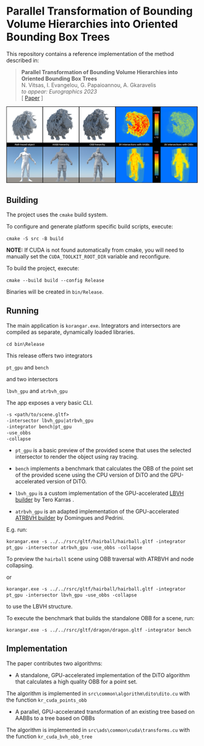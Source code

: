 # Parallel Transformation of Bounding Volume Hierarchies into Oriented Bounding Box Trees

This repository contains a reference implementation of the method described in:

> __Parallel Transformation of Bounding Volume Hierarchies into Oriented Bounding Box Trees__  
> N. Vitsas, I. Evangelou, G. Papaioannou, A. Gkaravelis <br />
> _to appear: Eurographics 2023_  <br />
> [ [Paper](http://graphics.cs.aueb.gr/graphics/docs/papers/OBBTreeBuilder.pdf) ]

![rep](rep_image.jpg)

## Building
The project uses the `cmake` build system.

To configure and generate platform specific build scripts, execute:

`cmake -S src -B build`

**NOTE:** If CUDA is not found automatically from cmake, you will need to manually set the `CUDA_TOOLKIT_ROOT_DIR` variable and reconfigure.

To build the project, execute:

`cmake --build build --config Release`

Binaries will be created in `bin/Release`. 

## Running

The main application is `korangar.exe`. Integrators and intersectors are compiled as separate, dynamically loaded libraries. 

`cd bin\Release`

This release offers two integrators

`pt_gpu` and `bench`

and two intersectors

`lbvh_gpu` and `atrbvh_gpu`

The app exposes a very basic CLI.
```
-s <path/to/scene.gltf>
-intersector lbvh_gpu|atrbvh_gpu
-integrator bench|pt_gpu
-use_obbs
-collapse
```

- `pt_gpu` is a basic preview of the provided scene that uses the selected intersector to render the object using ray tracing.

- `bench` implements a benchmark that calculates the OBB of the point set of the provided scene using the CPU version of DiTO and the GPU-accelerated version of DiTO.

- `lbvh_gpu` is a custom implementation of the GPU-accelerated [LBVH builder](https://diglib.eg.org/bitstream/handle/10.2312/EGGH.HPG12.033-037/033-037.pdf?sequence=1) by Tero Karras .

- `atrbvh_gpu` is an adapted implementation of the GPU-accelerated [ATRBVH builder](https://github.com/leonardo-domingues/atrbvh) by Domingues and Pedrini.


E.g. run:
```
korangar.exe -s ../../rsrc/gltf/hairball/hairball.gltf -integrator pt_gpu -intersector atrbvh_gpu -use_obbs -collapse
```

To preview the `hairball` scene using OBB traversal with ATRBVH and node collapsing.

or

```
korangar.exe -s ../../rsrc/gltf/hairball/hairball.gltf -integrator pt_gpu -intersector lbvh_gpu -use_obbs -collapse
```

to use the LBVH structure.

To execute the benchmark that builds the standalone OBB for a scene, run:

```
korangar.exe -s ../../rsrc/gltf/dragon/dragon.gltf -integrator bench
```

## Implementation

The paper contributes two algorithms:
- A standalone, GPU-accelerated implementation of the DiTO algorithm that calculates a high quality OBB for a point set.

The algorithm is implemented in `src\common\algorithm\dito\dito.cu` with the function `kr_cuda_points_obb`

- A parallel, GPU-accelerated transformation of an existing tree based on AABBs to a tree based on OBBs

The algorithm is implemented in `src\ads\common\cuda\transforms.cu` with the function `kr_cuda_bvh_obb_tree`